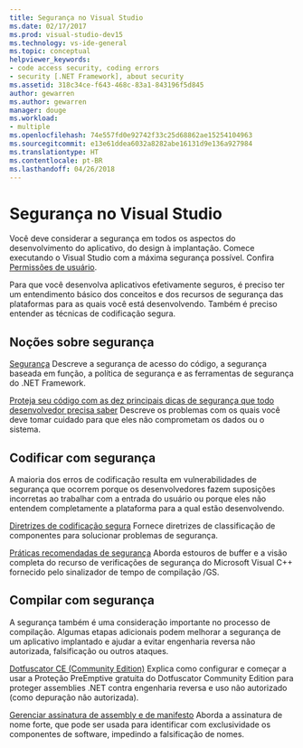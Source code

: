 ```yaml
---
title: Segurança no Visual Studio
ms.date: 02/17/2017
ms.prod: visual-studio-dev15
ms.technology: vs-ide-general
ms.topic: conceptual
helpviewer_keywords:
- code access security, coding errors
- security [.NET Framework], about security
ms.assetid: 318c34ce-f643-468c-83a1-843196f5d845
author: gewarren
ms.author: gewarren
manager: douge
ms.workload:
- multiple
ms.openlocfilehash: 74e557fd0e92742f33c25d68862ae15254104963
ms.sourcegitcommit: e13e61ddea6032a8282abe16131d9e136a927984
ms.translationtype: HT
ms.contentlocale: pt-BR
ms.lasthandoff: 04/26/2018
---
```

# <a name="security-in-visual-studio"></a>Segurança no Visual Studio

Você deve considerar a segurança em todos os aspectos do desenvolvimento do aplicativo, do design à implantação. Comece executando o Visual Studio com a máxima segurança possível. Confira [Permissões de usuário](../ide/user-permissions-and-visual-studio.md).

 Para que você desenvolva aplicativos efetivamente seguros, é preciso ter um entendimento básico dos conceitos e dos recursos de segurança das plataformas para as quais você está desenvolvendo. Também é preciso entender as técnicas de codificação segura.

## <a name="understand-security"></a>Noções sobre segurança
 [Segurança](/dotnet/standard/security/index) Descreve a segurança de acesso do código, a segurança baseada em função, a política de segurança e as ferramentas de segurança do .NET Framework.

 [Proteja seu código com as dez principais dicas de segurança que todo desenvolvedor precisa saber](http://go.microsoft.com/fwlink/?LinkId=72877) Descreve os problemas com os quais você deve tomar cuidado para que eles não comprometam os dados ou o sistema.

## <a name="code-for-security"></a>Codificar com segurança
 A maioria dos erros de codificação resulta em vulnerabilidades de segurança que ocorrem porque os desenvolvedores fazem suposições incorretas ao trabalhar com a entrada do usuário ou porque eles não entendem completamente a plataforma para a qual estão desenvolvendo.

 [Diretrizes de codificação segura](/dotnet/standard/security/secure-coding-guidelines) Fornece diretrizes de classificação de componentes para solucionar problemas de segurança.

 [Práticas recomendadas de segurança](/cpp/top/security-best-practices-for-cpp) Aborda estouros de buffer e a visão completa do recurso de verificações de segurança do Microsoft Visual C++ fornecido pelo sinalizador de tempo de compilação /GS.

## <a name="build-for-security"></a>Compilar com segurança
 A segurança também é uma consideração importante no processo de compilação.  Algumas etapas adicionais podem melhorar a segurança de um aplicativo implantado e ajudar a evitar engenharia reversa não autorizada, falsificação ou outros ataques.

 [Dotfuscator CE (Community Edition)](dotfuscator/index.md) Explica como configurar e começar a usar a Proteção PreEmptive gratuita do Dotfuscator Community Edition para proteger assemblies .NET contra engenharia reversa e uso não autorizado (como depuração não autorizada).

 [Gerenciar assinatura de assembly e de manifesto](managing-assembly-and-manifest-signing.md) Aborda a assinatura de nome forte, que pode ser usada para identificar com exclusividade os componentes de software, impedindo a falsificação de nomes.